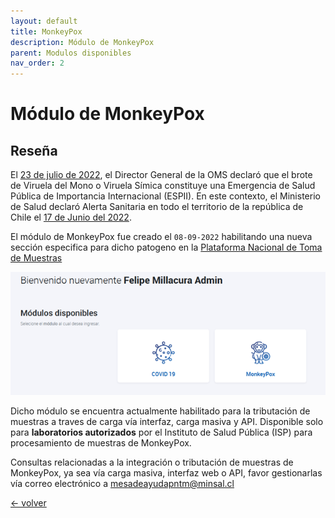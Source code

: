 ```yaml
---
layout: default
title: MonkeyPox
description: Módulo de MonkeyPox
parent: Modulos disponibles
nav_order: 2
---
```


# Módulo de MonkeyPox

## Reseña

El [23 de julio de 2022](https://www.who.int/es/director-general/speeches/detail/who-director-general-s-statement-on-the-press-conference-following-IHR-emergency-committee-regarding-the-multi--country-outbreak-of-monkeypox--23-july-2022), el Director General de la OMS declaró que el brote de Viruela del Mono o Viruela Símica constituye una Emergencia de Salud Pública de Importancia Internacional (ESPII). En este contexto, el Ministerio de Salud declaró Alerta Sanitaria en todo el territorio de la república de Chile el [17 de Junio del 2022](https://saludresponde.minsal.cl/wp-content/uploads/2022/06/Decreto-N%C2%B0-64-2022-Subsecretaria-de-salud-Publica.pdf). 

El módulo de MonkeyPox fue creado el `08-09-2022` habilitando una nueva sección especifica para dicho patogeno en la [Plataforma Nacional de Toma de Muestras](https://tomademuestras.minsal.cl)

![Módulo monkeypox PNTM](/assets/img/2022-09-08-monkey-covid.png)

Dicho módulo se encuentra actualmente habilitado para la tributación de muestras a traves de carga vía interfaz, carga masiva y API. Disponible solo para __laboratorios autorizados__  por el Instituto de Salud Pública (ISP) para procesamiento de muestras de MonkeyPox. 

Consultas relacionadas a la integración o tributación de muestras de MonkeyPox, ya sea vía carga masiva, interfaz web o API, favor gestionarlas vía correo electrónico a [mesadeayudapntm@minsal.cl](mailto:mesadeayudapntm@minsal.cl)

[<- volver ](/page3.md)